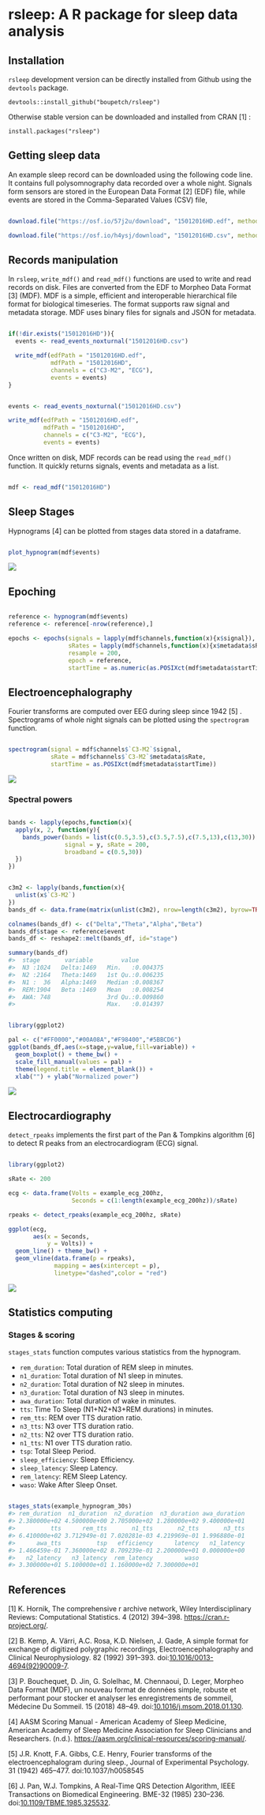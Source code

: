 rsleep: A R package for sleep data analysis
================

<!-- README.md is generated from README.Rmd. Please edit that file -->

## Installation

`rsleep` development version can be directly installed from Github using
the `devtools` package.

    devtools::install_github("boupetch/rsleep")

Otherwise stable version can be downloaded and installed from CRAN \[1\]
:

    install.packages("rsleep")

## Getting sleep data

An example sleep record can be downloaded using the following code line.
It contains full polysomnography data recorded over a whole night.
Signals form sensors are stored in the European Data Format \[2\] (EDF)
file, while events are stored in the Comma-Separated Values (CSV) file,

``` r

download.file("https://osf.io/57j2u/download", "15012016HD.edf", method="curl")

download.file("https://osf.io/h4ysj/download", "15012016HD.csv", method="curl")
```

## Records manipulation

In `rsleep`, `write_mdf()` and `read_mdf()` functions are used to write
and read records on disk. Files are converted from the EDF to Morpheo
Data Format \[3\] (MDF). MDF is a simple, efficient and interoperable
hierarchical file format for biological timeseries. The format supports
raw signal and metadata storage. MDF uses binary files for signals and
JSON for metadata.

``` r

if(!dir.exists("15012016HD")){
  events <- read_events_noxturnal("15012016HD.csv")

  write_mdf(edfPath = "15012016HD.edf",
            mdfPath = "15012016HD",
            channels = c("C3-M2", "ECG"),
            events = events)
}
```

``` r

events <- read_events_noxturnal("15012016HD.csv")

write_mdf(edfPath = "15012016HD.edf",
          mdfPath = "15012016HD",
          channels = c("C3-M2", "ECG"),
          events = events)
```

Once written on disk, MDF records can be read using the `read_mdf()`
function. It quickly returns signals, events and metadata as a list.

``` r

mdf <- read_mdf("15012016HD")
```

## Sleep Stages

Hypnograms \[4\] can be plotted from stages data stored in a dataframe.

``` r

plot_hypnogram(mdf$events)
```

![](man/figures/README-plot_hypnogram-1.png)<!-- -->

## Epoching

``` r

reference <- hypnogram(mdf$events)
reference <- reference[-nrow(reference),]

epochs <- epochs(signals = lapply(mdf$channels,function(x){x$signal}),
                 sRates = lapply(mdf$channels,function(x){x$metadata$sRate}),
                 resample = 200,
                 epoch = reference,
                 startTime = as.numeric(as.POSIXct(mdf$metadata$startTime)))
```

## Electroencephalography

Fourier transforms are computed over EEG during sleep since 1942 \[5\] .
Spectrograms of whole night signals can be plotted using the
`spectrogram` function.

``` r

spectrogram(signal = mdf$channels$`C3-M2`$signal,
            sRate = mdf$channels$`C3-M2`$metadata$sRate,
            startTime = as.POSIXct(mdf$metadata$startTime))
```

![](man/figures/README-spectrogram-1.png)<!-- -->

### Spectral powers

``` r

bands <- lapply(epochs,function(x){
  apply(x, 2, function(y){
    bands_power(bands = list(c(0.5,3.5),c(3.5,7.5),c(7.5,13),c(13,30)),
                signal = y, sRate = 200,
                broadband = c(0.5,30))
  })
})
```

``` r

c3m2 <- lapply(bands,function(x){
  unlist(x$`C3-M2`)
})
bands_df <- data.frame(matrix(unlist(c3m2), nrow=length(c3m2), byrow=TRUE))

colnames(bands_df) <- c("Delta","Theta","Alpha","Beta")
bands_df$stage <- reference$event
bands_df <- reshape2::melt(bands_df, id="stage")

summary(bands_df)
#>  stage       variable        value         
#>  N3 :1024   Delta:1469   Min.   :0.004375  
#>  N2 :2164   Theta:1469   1st Qu.:0.006235  
#>  N1 :  36   Alpha:1469   Median :0.008367  
#>  REM:1904   Beta :1469   Mean   :0.008254  
#>  AWA: 748                3rd Qu.:0.009860  
#>                          Max.   :0.014397
```

``` r

library(ggplot2)

pal <- c("#FF0000","#00A08A","#F98400","#5BBCD6")
ggplot(bands_df,aes(x=stage,y=value,fill=variable)) + 
  geom_boxplot() + theme_bw() +
  scale_fill_manual(values = pal) +
  theme(legend.title = element_blank()) +
  xlab("") + ylab("Normalized power") 
```

![](man/figures/README-bands_plot-1.png)<!-- -->

## Electrocardiography

`detect_rpeaks` implements the first part of the Pan & Tompkins
algorithm \[6\] to detect R peaks from an electrocardiogram (ECG)
signal.

``` r

library(ggplot2)

sRate <- 200

ecg <- data.frame(Volts = example_ecg_200hz,
                  Seconds = c(1:length(example_ecg_200hz))/sRate)

rpeaks <- detect_rpeaks(example_ecg_200hz, sRate)

ggplot(ecg,
       aes(x = Seconds,
           y = Volts)) +
  geom_line() + theme_bw() +
  geom_vline(data.frame(p = rpeaks),
             mapping = aes(xintercept = p),
             linetype="dashed",color = "red")
```

![](man/figures/README-detect_rpeaks-1.png)<!-- -->

## Statistics computing

### Stages & scoring

`stages_stats` function computes various statistics from the hypnogram.

  - `rem_duration`: Total duration of REM sleep in minutes.
  - `n1_duration`: Total duration of N1 sleep in minutes.
  - `n2_duration`: Total duration of N2 sleep in minutes.
  - `n3_duration`: Total duration of N3 sleep in minutes.
  - `awa_duration`: Total duration of wake in minutes.
  - `tts`: Time To Sleep (N1+N2+N3+REM durations) in minutes.
  - `rem_tts`: REM over TTS duration ratio.
  - `n3_tts`: N3 over TTS duration ratio.
  - `n2_tts`: N2 over TTS duration ratio.
  - `n1_tts`: N1 over TTS duration ratio.
  - `tsp`: Total Sleep Period.
  - `sleep_efficiency`: Sleep Efficiency.
  - `sleep_latency`: Sleep Latency.
  - `rem_latency`: REM Sleep Latency.
  - `waso`: Wake After Sleep Onset.

<!-- end list -->

``` r

stages_stats(example_hypnogram_30s)
#> rem_duration  n1_duration  n2_duration  n3_duration awa_duration 
#> 2.380000e+02 4.500000e+00 2.705000e+02 1.280000e+02 9.400000e+01 
#>          tts      rem_tts       n1_tts       n2_tts       n3_tts 
#> 6.410000e+02 3.712949e-01 7.020281e-03 4.219969e-01 1.996880e-01 
#>      awa_tts          tsp   efficiency      latency   n1_latency 
#> 1.466459e-01 7.360000e+02 8.709239e-01 2.200000e+01 0.000000e+00 
#>   n2_latency   n3_latency  rem_latency         waso 
#> 3.300000e+01 5.100000e+01 1.160000e+02 7.300000e+01
```

## References

<div id="refs" class="references">

<div id="ref-hornik2012comprehensive">

\[1\] K. Hornik, The comprehensive r archive network, Wiley
Interdisciplinary Reviews: Computational Statistics. 4 (2012) 394–398.
<https://cran.r-project.org/>.

</div>

<div id="ref-kempSimpleFormatExchange1992">

\[2\] B. Kemp, A. Värri, A.C. Rosa, K.D. Nielsen, J. Gade, A simple
format for exchange of digitized polygraphic recordings,
Electroencephalography and Clinical Neurophysiology. 82 (1992) 391–393.
doi:[10.1016/0013-4694(92)90009-7](https://doi.org/10.1016/0013-4694\(92\)90009-7).

</div>

<div id="ref-bouchequetMorpheoDataFormat2018a">

\[3\] P. Bouchequet, D. Jin, G. Solelhac, M. Chennaoui, D. Leger,
Morpheo Data Format (MDF), un nouveau format de données simple, robuste
et performant pour stocker et analyser les enregistrements de sommeil,
Médecine Du Sommeil. 15 (2018) 48–49.
doi:[10.1016/j.msom.2018.01.130](https://doi.org/10.1016/j.msom.2018.01.130).

</div>

<div id="ref-AASMScoringManual">

\[4\] AASM Scoring Manual - American Academy of Sleep Medicine, American
Academy of Sleep Medicine Association for Sleep Clinicians and
Researchers. (n.d.).
<https://aasm.org/clinical-resources/scoring-manual/>.

</div>

<div id="ref-knottFourierTransformsElectroencephalogram1942">

\[5\] J.R. Knott, F.A. Gibbs, C.E. Henry, Fourier transforms of the
electroencephalogram during sleep., Journal of Experimental Psychology.
31 (1942) 465–477.
doi:10.1037/h0058545

</div>

<div id="ref-panRealTimeQRSDetection1985">

\[6\] J. Pan, W.J. Tompkins, A Real-Time QRS Detection Algorithm, IEEE
Transactions on Biomedical Engineering. BME-32 (1985) 230–236.
doi:[10.1109/TBME.1985.325532](https://ieeexplore.ieee.org/document/4122029).

</div>

</div>
